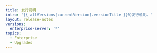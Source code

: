 ```yaml
---
title: 发行说明
intro: '{{ allVersions[currentVersion].versionTitle }}的发行说明。'
layout: release-notes
versions:
  enterprise-server: '*'
topics:
  - Enterprise
  - Upgrades
---
```


